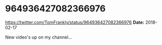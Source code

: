 # 964936427082366976
https://twitter.com/TomFrankly/status/964936427082366976
**Date:** 2018-02-17

New video's up on my channel...
